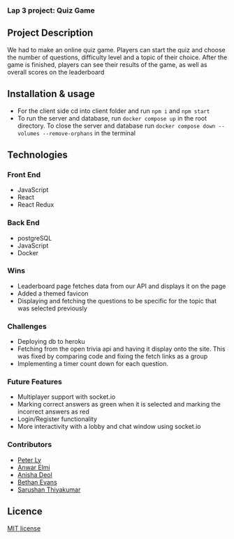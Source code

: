 ### Lap 3 project: Quiz Game

## Project Description

We had to make an online quiz game. Players can start the quiz and choose the number of questions, difficulty level and a topic of their choice. After the game is finished, players can see their results of the game, as well as overall scores on the leaderboard

## Installation & usage

- For the client side cd into client folder and run `npm i` and `npm start`
- To run the server and database, run `docker compose up` in the root directory. To close the server and database run `docker compose down --volumes --remove-orphans` in the terminal

## Technologies

### Front End

- JavaScript
- React
- React Redux

### Back End

- postgreSQL
- JavaScript
- Docker

### Wins

- Leaderboard page fetches data from our API and displays it on the page
- Added a themed favicon
- Displaying and fetching the questions to be specific for the topic that was selected previously

### Challenges

- Deploying db to heroku
- Fetching from the open trivia api and having it display onto the site. This was fixed by comparing code and fixing the fetch links as a group
- Implementing a timer count down for each question.

### Future Features

- Multiplayer support with socket.io
- Marking correct answers as green when it is selected and marking the incorrect answers as red
- Login/Register functionality
- More interactivity with a lobby and chat window using socket.io

### Contributors

- [Peter Ly](https://github.com/peterlydev)
- [Anwar Elmi](https://github.com/aelmi123)
- [Anisha Deol](https://github.com/anishakdeol)
- [Bethan Evans](https://github.com/beth98an)
- [Sarushan Thiyakumar](https://github.com/SarushanThiy)

## Licence

[MIT license](https://opensource.org/licenses/mit-license.php)
